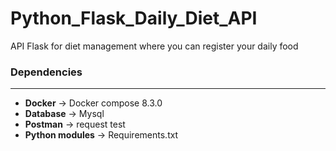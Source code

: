 # Python_Flask_Daily_Diet_API

API Flask for diet management where you can register your daily food
</br><h3>Dependencies</h3>

---
<ul>
    <li><strong>Docker</strong> &rarr; Docker compose 8.3.0 </li>
    <li><strong>Database</strong> &rarr; Mysql </li>
    <li><strong>Postman</strong>  &rarr; request test </li>
    <li><strong>Python modules</strong> &rarr; Requirements.txt </li>
</ul></p>